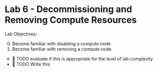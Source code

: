 # Lab 6 - Decommissioning and Removing Compute Resources

  Lab Objectives:

  0. Become familiar with disabling a compute node
  0. Become familiar with removing a compute node


  * :red_circle: TODO evaluate if this is appropriate for the level of lab complexity
  * :red_circle: TODO Write this
